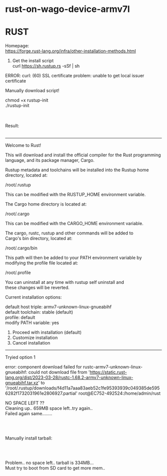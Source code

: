 # rust-on-wago-device-armv7l


# RUST
Homepage:  
https://forge.rust-lang.org/infra/other-installation-methods.html  

1. Get the install script   
curl https://sh.rustup.rs -sSf | sh  

ERROR: curl: (60) SSL certificate problem: unable to get local issuer certificate

Manually download script!


chmod +x rustup-init  
./rustup-init  
  
 </br>  </br> 
 Result:  
 </br> 

***  
Welcome to Rust!

This will download and install the official compiler for the Rust
programming language, and its package manager, Cargo.

Rustup metadata and toolchains will be installed into the Rustup
home directory, located at:

  /root/.rustup

This can be modified with the RUSTUP_HOME environment variable.  

The Cargo home directory is located at:  

  /root/.cargo  

This can be modified with the CARGO_HOME environment variable.  

The cargo, rustc, rustup and other commands will be added to  
Cargo's bin directory, located at:  

  /root/.cargo/bin  

This path will then be added to your PATH environment variable by  
modifying the profile file located at:  

  /root/.profile  

You can uninstall at any time with rustup self uninstall and  
these changes will be reverted.  

Current installation options:  


   default host triple: armv7-unknown-linux-gnueabihf  
     default toolchain: stable (default)  
               profile: default  
  modify PATH variable: yes  

1) Proceed with installation (default)  
2) Customize installation  
3) Cancel installation  

***
Tryied option 1

error: component download failed for rustc-armv7-unknown-linux-gnueabihf: could not download file from 'https://static.rust-lang.org/dist/2023-03-28/rustc-1.68.2-armv7-unknown-linux-gnueabihf.tar.xz' to '/root/.rustup/downloads/f4d11a7aaa83aeb52c1fe95393939c049385de5956282f1732031961e2806927.partial'
root@EC752-492524:/home/admin/rust  

NO SPACE LEFT ??  
Cleaning up.. 659MB space left..try again..  
Failed again same........   
 
 </br>  </br> 

Manually install tarball:

 </br>  </br> 
 
 Problem.. no space left.. tarball is 334MB...   
 Must try to boot from SD card to get more mem..  
  
 
 
 





